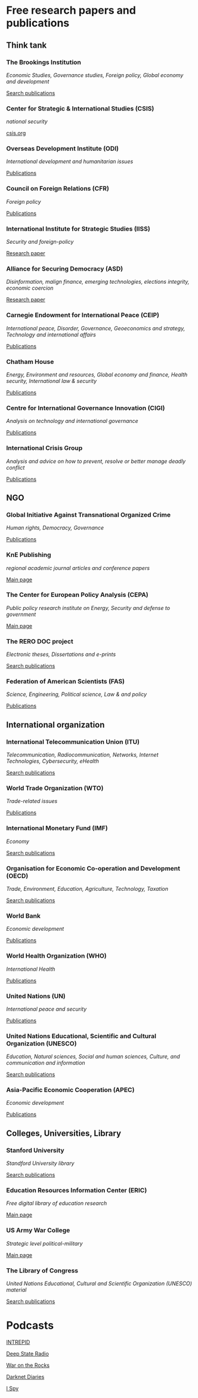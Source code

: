 

# Free research papers and publications

## Think tank
### The Brookings Institution
*Economic Studies, Governance studies, Foreign policy, Global economy and development*

[Search publications](https://www.brookings.edu/search/)

### Center for Strategic & International Studies (CSIS)
*national security*

[csis.org](https://www.csis.org/)

### Overseas Development Institute (ODI)
*International development and humanitarian issues*

[Publications](https://www.odi.org/publications)

### Council on Foreign Relations (CFR)
*Foreign policy*

[Publications](https://www.cfr.org/publications)

### International Institute for Strategic Studies (IISS)
*Security and foreign-policy*

[Research paper](https://www.iiss.org/blogs/research-paper)

### Alliance for Securing Democracy (ASD)
*Disinformation, malign finance, emerging technologies, elections integrity, economic coercion*

[Research paper](https://securingdemocracy.gmfus.org/category/policy-paper)

### Carnegie Endowment for International Peace (CEIP)
*International peace, Disorder, Governance, Geoeconomics and strategy, Technology and international affairs*

[Publications](https://carnegieendowment.org/publications/)

### Chatham House
*Energy, Environment and resources, Global economy and finance, Health security, International law & security*

[Publications](https://www.chathamhouse.org/research/publications)

### Centre for International Governance Innovation (CIGI)
*Analysis on technology and international governance*

[Publications](https://www.cigionline.org/publications)

### International Crisis Group
*Analysis and advice on how to prevent, resolve or better manage deadly conflict*

[Publications](https://www.crisisgroup.org/latest-updates/)

## NGO
### Global Initiative Against Transnational Organized Crime
*Human rights, Democracy, Governance*

[Publications](https://globalinitiative.net/article_type/publications/)

### KnE Publishing
*regional academic journal articles and conference papers*

[Main page](https://knepublishing.com/)

### The Center for European Policy Analysis (CEPA)
*Public policy research institute on Energy, Security and defense to government*

[Main page](https://www.cepa.org/)

### The RERO DOC project
*Electronic theses, Dissertations and e-prints*

[Search publications](https://doc.rero.ch/search?)

### Federation of American Scientists (FAS) 
*Science, Engineering, Political science, Law & and policy*

[Publications](https://fas.org/publications/)

## International organization
### International Telecommunication Union (ITU) 
*Telecommunication, Radiocommunication, Networks, Internet Technologies, Cybersecurity, eHealth*

[Search publications](https://www.itu-ilibrary.org/)

### World Trade Organization (WTO)
*Trade-related issues*

[Publications](https://www.wto.org/english/res_e/publications_e/publications_e.htm)

### International Monetary Fund (IMF)
*Economy*

[Search publications](https://www.elibrary.imf.org/)

### Organisation for Economic Co-operation and Development (OECD)
*Trade, Environment, Education, Agriculture, Technology, Taxation*

[Search publications](https://www.oecd-ilibrary.org/)

### World Bank
*Economic development*

[Publications](https://www.worldbank.org/en/research)

### World Health Organization (WHO)
*International Health*

[Publications](https://www.who.int/publications/en/)

### United Nations (UN)
*International peace and security*

[Publications](https://digitallibrary.un.org/search?ln=en&cc=Documents+and+Publications&p=&f=&action_search=Search&c=Publications)

### United Nations Educational, Scientific and Cultural Organization (UNESCO)
*Education, Natural sciences, Social and human sciences, Culture, and communication and information*

[Search publications](https://unesdoc.unesco.org/home)

### Asia-Pacific Economic Cooperation (APEC)
*Economic development*

[Publications](https://www.apec.org/Publications)

## Colleges, Universities, Library
### Stanford University
*Standford University library*

[Search publications](https://searchworks.stanford.edu/)

### Education Resources Information Center (ERIC)
*Free digital library of education research*

[Main page](https://eric.ed.gov/)

### US Army War College
*Strategic level political-military*

[Main page](https://publications.armywarcollege.edu/)

### The Library of Congress
*United Nations Educational, Cultural and Scientific Organization (UNESCO) material*

[Search publications](https://www.wdl.org/en/search/?)

# Podcasts

[INTREPID](https://www.intrepidpodcast.com/podcast)

[Deep State Radio](https://www.stitcher.com/show/deep-state-radio)

[War on the Rocks](https://warontherocks.com/category/podcasts/war-on-the-rocks/)

[Darknet Diaries](https://darknetdiaries.com/episode/)

[I Spy](https://foreignpolicy.com/podcasts/ispy/)
